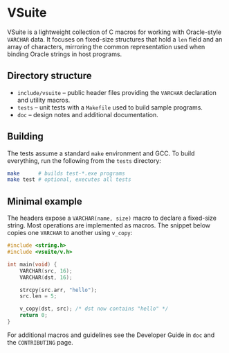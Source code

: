 VSuite
======

VSuite is a lightweight collection of C macros for working with Oracle-style
`VARCHAR` data.  It focuses on fixed-size structures that hold a `len` field and
an array of characters, mirroring the common representation used when binding
Oracle strings in host programs.

## Directory structure

- `include/vsuite` – public header files providing the `VARCHAR` declaration and
  utility macros.
- `tests` – unit tests with a `Makefile` used to build sample programs.
- `doc` – design notes and additional documentation.

## Building

The tests assume a standard `make` environment and GCC.  To build everything,
run the following from the `tests` directory:

```sh
make      # builds test-*.exe programs
make test # optional, executes all tests
```

## Minimal example

The headers expose a `VARCHAR(name, size)` macro to declare a fixed-size string.
Most operations are implemented as macros.  The snippet below copies one
`VARCHAR` to another using `v_copy`:

```c
#include <string.h>
#include <vsuite/v.h>

int main(void) {
    VARCHAR(src, 16);
    VARCHAR(dst, 16);

    strcpy(src.arr, "hello");
    src.len = 5;

    v_copy(dst, src); /* dst now contains "hello" */
    return 0;
}
```

For additional macros and guidelines see the Developer Guide in `doc` and the
`CONTRIBUTING` page.
